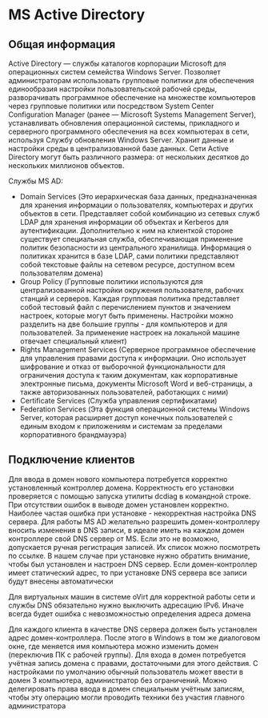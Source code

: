 # MS Active Directory

## Общая информация

Active Directory — службы каталогов корпорации Microsoft для операционных систем семейства Windows Server. Позволяет администраторам использовать групповые политики для обеспечения единообразия настройки пользовательской рабочей среды, разворачивать программное обеспечение на множестве компьютеров через групповые политики или посредством System Center Configuration Manager (ранее — Microsoft Systems Management Server), устанавливать обновления операционной системы, прикладного и серверного программного обеспечения на всех компьютерах в сети, используя Службу обновления Windows Server. Хранит данные и настройки среды в централизованной базе данных. Сети Active Directory могут быть различного размера: от нескольких десятков до нескольких миллионов объектов.

Службы MS AD:

- Domain Services (Это иерархическая база данных, предназначенная для хранения информации о пользователях, компьютерах и других объектов в сети. Представляет собой комбинацию из сетевых служб LDAP для хранения информации об объектах и Kerberos для аутентификации. Дополнительно к ним на клиенткой стороне существует специальная служба, обеспечивающая применение политик безопасности из центрального хранилища. Информация о политиках хранится в базе LDAP, сами политики представляют собой текстовые файлы на сетевом ресурсе, доступном всем пользователям домена)
- Group Policy (Групповые политики используются для централизованной настройки окружения пользователя, рабочих станций и серверов. Каждая групповая политика представляет собой тестовый файл с перечислением пунктов и значением настроек, которые могут быть применены. Настройки можно разделить на две большие группы - для компьютеров и для пользователей. За применение настроек на локальной машине отвечает специальный клиент)
- Rights Management Services (Cерверное программное обеспечение для управления правами доступа к информации. Оно использует шифрование и отказ от выборочной функциональности для ограничения доступа к таким документам, как корпоративные электронные письма, документы Microsoft Word и веб-страницы, а также авторизованных пользователей, работающих с ними)
- Certificate Services (Служба управления сертификатами)
- Federation Services (Эта функция  операционной системы Windows Server, которая расширяет доступ конечных пользователей с единым входом к приложениям и системам за пределами корпоративного брандмауэра)

## Подключение клиентов

Для ввода в домен нового компьютера потребуется корректно установленный контроллер домена. Корректность его установки проверяется с помощью запуска утилиты dcdiag в командной строке. При отсутствии ошибок в выводе домен установлен корректно. Наиболее частая ошибка при установке - некорректная настройка DNS сервера. Для работы MS AD желательно разрешить домен-контроллеру вносить изменения в DNS записи, в идеале иметь на каждом домен контроллере свой DNS сервер от MS. Если это не возможно, допускается ручная регистрация записей. Их список можно посмотреть по ссылке. В нашем случае при установке нужно обратить внимание, чтобы был установлен и настроен DNS сервер. Если домен-контроллер имеет статический адрес, то при установке DNS сервера все записи будут внесены автоматически

Для виртуальных машин в системе oVirt для корректной работы сети и службы DNS обязательно нужно выключить адресацию IPv6. Иначе всегда будет ошибка с невозможностью определения адреса домена

Для каждого клиента в качестве DNS сервера должен быть установлен адрес домен-контроллера. После этого в Windows в том же диалоговом окне, где меняется имя компьютера можно изменить домен (переключив ПК с рабочей группы). Для входа в домен потребуется учётная запись домена с правами, достаточными для этого действия. С настройками по умолчанию обычный пользователь может ввести в домен 3 компьютера, администратор без ограничений. Можно делегировать права ввода в домен специальным учётным записям, чтобы эту операцию могли проводить техники без участия главного администратора
